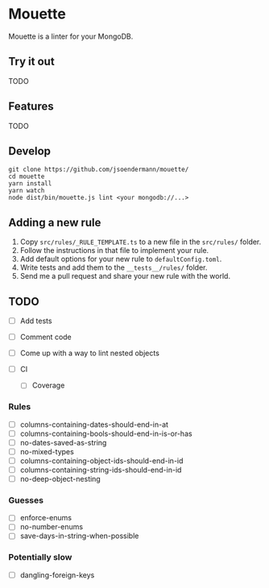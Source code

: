 # Mouette

Mouette is a linter for your MongoDB.

## Try it out

TODO

## Features

TODO


## Develop

```shell
git clone https://github.com/jsoendermann/mouette/
cd mouette
yarn install
yarn watch
node dist/bin/mouette.js lint <your mongodb://...>
```

## Adding a new rule

1. Copy `src/rules/_RULE_TEMPLATE.ts` to a new file in the `src/rules/` folder.
2. Follow the instructions in that file to implement your rule.
3. Add default options for your new rule to `defaultConfig.toml`.
4. Write tests and add them to the `__tests__/rules/` folder.
5. Send me a pull request and share your new rule with the world.

## TODO

- [ ] Add tests
- [ ] Comment code

- [ ] Come up with a way to lint nested objects
- [ ] CI
  - [ ] Coverage


### Rules

- [ ] columns-containing-dates-should-end-in-at
- [ ] columns-containing-bools-should-end-in-is-or-has
- [ ] no-dates-saved-as-string
- [ ] no-mixed-types
- [ ] columns-containing-object-ids-should-end-in-id
- [ ] columns-containing-string-ids-should-end-in-id
- [ ] no-deep-object-nesting

### Guesses

- [ ] enforce-enums
- [ ] no-number-enums
- [ ] save-days-in-string-when-possible

### Potentially slow

- [ ] dangling-foreign-keys
